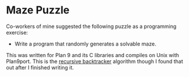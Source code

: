 Maze Puzzle
===========

Co-workers of mine suggested the following puzzle as a programming
exercise:

* Write a program that randomly generates a solvable maze.

This was written for Plan 9 and its C libraries and compiles on Unix with Plan9port. This is the 
[recursive backtracker](http://en.wikipedia.org/wiki/Maze_generation_algorithm#Recursive_backtracker)
algorithm though I found that out after I finished writing it.
